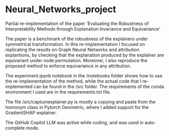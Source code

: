 # Neural_Networks_project

Partial re-implementation of the paper 'Evaluating the Robustness of Interpretability Methods through Explanation Invariance and Equivariance'

The paper is a benchmark of the robustness of the explainers under symmetrical transformation. In this re-implementation I focused on replicating the results on Graph Neural Networks and attribution explantions, by checking that the explanation produced by the explainer are equivariant under node permutation. Moreover, I also reproduce the proposed method to enforce equivariance in any attribution.

The experiment.ipynb notebook in the /notebooks folder shows how to use the re-implementation of the method, while the actual code that I re-implemented can be found in the /src folder. The requirements of the conda environment I used are in the requirements.txt file.

The file /src/captumexplainer.py is mostly a copying and paste from the homonym class in Pytorch Geometric, where I added support for the GradientSHAP explainer.

The GitHub Copilot LLM was active while coding, and was used in auto-complete mode.
